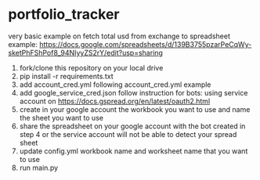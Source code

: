 # portfolio_tracker
very basic example on fetch total usd from exchange to spreadsheet
example: https://docs.google.com/spreadsheets/d/139B3755pzarPeCqWy-sketPhFShPof8_94NIyyZS2rY/edit?usp=sharing

1.  fork/clone this repository on your local drive
2.  pip install -r requirements.txt
3.  add account_cred.yml following account_cred.yml example
4.  add google_service_cred.json follow instruction for bots: using service account on https://docs.gspread.org/en/latest/oauth2.html 
5.  create in your google account the workbook you want to use and name the sheet you want to use
6.  share the spreadsheet on your google account with the bot created in step 4 or the service account will not be able to detect your spread sheet
7.  update config.yml workbook name and worksheet name that you want to use
8.  run main.py
